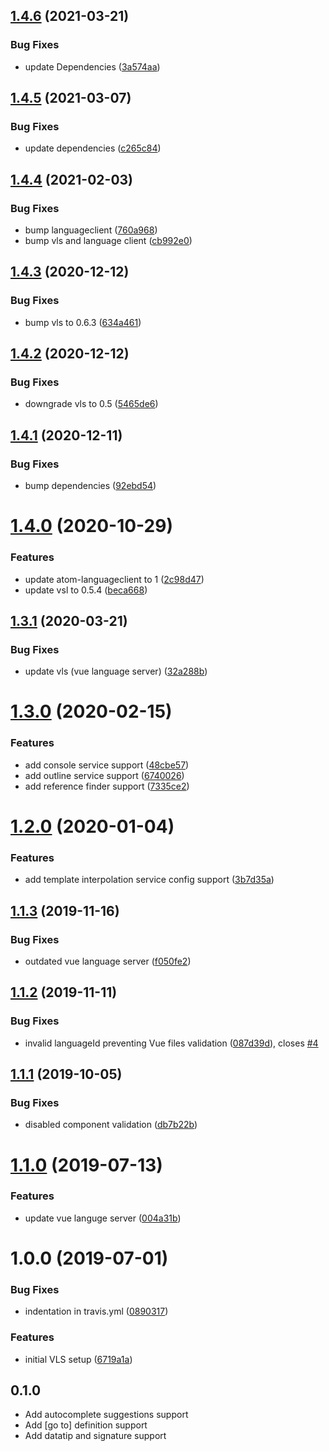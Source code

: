 ## [1.4.6](https://github.com/atom-ide-community/atom-ide-vue/compare/v1.4.5...v1.4.6) (2021-03-21)


### Bug Fixes

* update Dependencies ([3a574aa](https://github.com/atom-ide-community/atom-ide-vue/commit/3a574aa8ef62fb6627bb0ee8ac429dc8eda3cdab))

## [1.4.5](https://github.com/atom-ide-community/atom-ide-vue/compare/v1.4.4...v1.4.5) (2021-03-07)


### Bug Fixes

* update dependencies ([c265c84](https://github.com/atom-ide-community/atom-ide-vue/commit/c265c849df4979a0432d5d251c949a15ee95c63b))

## [1.4.4](https://github.com/atom-ide-community/atom-ide-vue/compare/v1.4.3...v1.4.4) (2021-02-03)


### Bug Fixes

* bump languageclient ([760a968](https://github.com/atom-ide-community/atom-ide-vue/commit/760a9680a237db5e4483f7baefb2ef90bf8a32d1))
* bump vls and language client ([cb992e0](https://github.com/atom-ide-community/atom-ide-vue/commit/cb992e000ac3f7ce1fca8008e45df963d07869d5))

## [1.4.3](https://github.com/atom-ide-community/atom-ide-vue/compare/v1.4.2...v1.4.3) (2020-12-12)


### Bug Fixes

* bump vls to 0.6.3 ([634a461](https://github.com/atom-ide-community/atom-ide-vue/commit/634a461fd5d858542ebc208d8407f566a2636af8))

## [1.4.2](https://github.com/atom-ide-community/atom-ide-vue/compare/v1.4.1...v1.4.2) (2020-12-12)


### Bug Fixes

* downgrade vls to 0.5 ([5465de6](https://github.com/atom-ide-community/atom-ide-vue/commit/5465de6a16ddc971bccfa6a5a6c81efc216e7d55))

## [1.4.1](https://github.com/atom-ide-community/atom-ide-vue/compare/v1.4.0...v1.4.1) (2020-12-11)


### Bug Fixes

* bump dependencies ([92ebd54](https://github.com/atom-ide-community/atom-ide-vue/commit/92ebd54c4609f5e8740079cf885f14cf3182e4f6))

# [1.4.0](https://github.com/atom-ide-community/atom-ide-vue/compare/v1.3.1...v1.4.0) (2020-10-29)


### Features

* update atom-languageclient to 1 ([2c98d47](https://github.com/atom-ide-community/atom-ide-vue/commit/2c98d47dbaf6d17f649dc6b1c6fa87865302a8d7))
* update vsl to 0.5.4 ([beca668](https://github.com/atom-ide-community/atom-ide-vue/commit/beca66895955de6e3957e9e63391b3820aa965fa))

## [1.3.1](https://github.com/atom-ide-community/atom-ide-vue/compare/v1.3.0...v1.3.1) (2020-03-21)


### Bug Fixes

* update vls (vue language server) ([32a288b](https://github.com/atom-ide-community/atom-ide-vue/commit/32a288b76da63fb9ed76b6ccdaf33e564c1ff660))

# [1.3.0](https://github.com/atom-ide-community/atom-ide-vue/compare/v1.2.0...v1.3.0) (2020-02-15)


### Features

* add console service support ([48cbe57](https://github.com/atom-ide-community/atom-ide-vue/commit/48cbe5781e1e684b3e0f4f78f53bc10fcda79614))
* add outline service support ([6740026](https://github.com/atom-ide-community/atom-ide-vue/commit/67400260b4d222b5c409935274e94e194f810204))
* add reference finder support ([7335ce2](https://github.com/atom-ide-community/atom-ide-vue/commit/7335ce2558482570516c37094ad0a31aef5ab3bf))

# [1.2.0](https://github.com/atom-ide-community/atom-ide-vue/compare/v1.1.3...v1.2.0) (2020-01-04)


### Features

* add template interpolation service config support ([3b7d35a](https://github.com/atom-ide-community/atom-ide-vue/commit/3b7d35a69c7eafd1ffdc237a9a761fff09c2f58a))

## [1.1.3](https://github.com/atom-ide-community/atom-ide-vue/compare/v1.1.2...v1.1.3) (2019-11-16)


### Bug Fixes

* outdated vue language server ([f050fe2](https://github.com/atom-ide-community/atom-ide-vue/commit/f050fe2eff5faa45bd1c6a80613ad62a65bd9376))

## [1.1.2](https://github.com/atom-ide-community/atom-ide-vue/compare/v1.1.1...v1.1.2) (2019-11-11)


### Bug Fixes

* invalid languageId preventing Vue files validation ([087d39d](https://github.com/atom-ide-community/atom-ide-vue/commit/087d39d)), closes [#4](https://github.com/atom-ide-community/atom-ide-vue/issues/4)

## [1.1.1](https://github.com/atom-ide-community/atom-ide-vue/compare/v1.1.0...v1.1.1) (2019-10-05)


### Bug Fixes

* disabled component validation ([db7b22b](https://github.com/atom-ide-community/atom-ide-vue/commit/db7b22b))

# [1.1.0](https://github.com/atom-ide-community/atom-ide-vue/compare/v1.0.0...v1.1.0) (2019-07-13)


### Features

* update vue languge server ([004a31b](https://github.com/atom-ide-community/atom-ide-vue/commit/004a31b))

# 1.0.0 (2019-07-01)


### Bug Fixes

* indentation in travis.yml ([0890317](https://github.com/atom-ide-community/atom-ide-vue/commit/0890317))


### Features

* initial VLS setup ([6719a1a](https://github.com/atom-ide-community/atom-ide-vue/commit/6719a1a))

## 0.1.0
* Add autocomplete suggestions support
* Add [go to] definition support
* Add datatip and signature support
